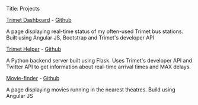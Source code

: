 Title: Projects

[Trimet Dashboard](trimet.balajiathreya.com) - [Github](https://github.com/balajiathreya/trimetdashboard)

A page displaying real-time status of my often-used Trimet bus stations. Built using Angular JS, Bootstrap and Trimet's developer API


[Trimet Helper](trimethelper.balajiathreya.com) - [Github](https://github.com/balajiathreya/trimethelper)

A Python backend server built using Flask. Uses Trimet's developer API and Twitter API to get information about real-time arrival times and MAX delays.


[Movie-finder](http://movie-finder.balajiathreya.com/) - [Github](https://github.com/balajiathreya/movie-finder)

A page displaying movies running in the nearest theatres. Build using Angular JS


